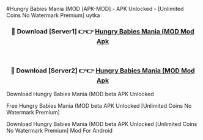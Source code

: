 #Hungry Babies Mania (MOD [APK-MOD] - APK Unlocked - [Unlimited Coins No Watermark Premium] uytka



<div align="center">

<h3>🔴 Download [Server1] 👉👉 <a href="https://momento.my/?title=Hungry_Babies_Mania_(MOD">Hungry Babies Mania (MOD Mod Apk</a></h3><br>

<h3>🔴 Download [Server2] 👉👉 <a href="https://momento.my/?title=Hungry_Babies_Mania_(MOD">Hungry Babies Mania (MOD Mod Apk</a></h3>
</div>



Download Hungry Babies Mania (MOD beta APK Unlocked

Free Hungry Babies Mania (MOD beta APK Unlocked [Unlimited Coins No Watermark Premium]

Download Hungry Babies Mania (MOD beta APK Unlocked [Unlimited Coins No Watermark Premium] Mod For Android
